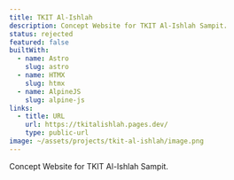 ```yaml
---
title: TKIT Al-Ishlah
description: Concept Website for TKIT Al-Ishlah Sampit.
status: rejected
featured: false
builtWith:
  - name: Astro
    slug: astro
  - name: HTMX
    slug: htmx
  - name: AlpineJS
    slug: alpine-js
links:
  - title: URL
    url: https://tkitalishlah.pages.dev/
    type: public-url
image: ~/assets/projects/tkit-al-ishlah/image.png
---
```

Concept Website for TKIT Al-Ishlah Sampit.
